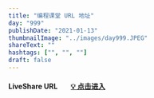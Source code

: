 ```yaml
---
title: "编程课堂 URL 地址"
day: "999"
publishDate: "2021-01-13"
thumbnailImage: "../images/day999.JPEG"
shareText: ""
hashtags: ["", "", ""]
draft: false
---
```


#### LiveShare URL&nbsp;&nbsp;&nbsp;&nbsp;&nbsp;&nbsp;&nbsp;&nbsp;[💡 点击进入](https://prod.liveshare.vsengsaas.visualstudio.com/join?D815766A70C1EE967EB1620155BDA8A4A714)